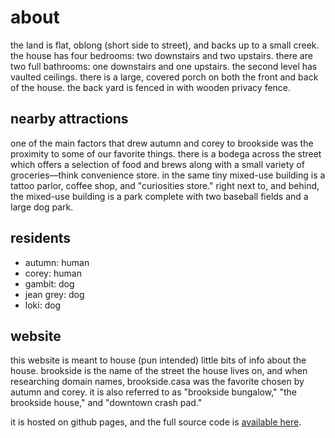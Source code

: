 # about

the land is flat, oblong (short side to street), and backs up to a small creek. the house has four bedrooms: two downstairs and two upstairs. there are two full bathrooms: one downstairs and one upstairs. the second level has vaulted ceilings. there is a large, covered porch on both the front and back of the house. the back yard is fenced in with wooden privacy fence.

## nearby attractions

one of the main factors that drew autumn and corey to brookside was the proximity to some of our favorite things. there is a bodega across the street which offers a selection of food and brews along with a small variety of groceries—think convenience store. in the same tiny mixed-use building is a tattoo parlor, coffee shop, and "curiosities store." right next to, and behind, the mixed-use building is a park complete with two baseball fields and a large dog park.

## residents

- autumn: human
- corey: human
- gambit: dog
- jean grey: dog
- loki: dog

## website

this website is meant to house (pun intended) little bits of info about the house. brookside is the name of the street the house lives on, and when researching domain names, brookside.casa was the favorite chosen by autumn and corey. it is also referred to as "brookside bungalow," "the brookside house," and "downtown crash pad."

it is hosted on github pages, and the full source code is [available here](https://github.com/brooksidecasa/brooksidecasa.github.io).